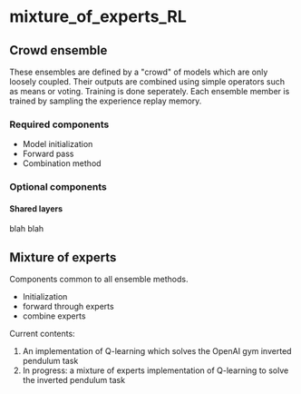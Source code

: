 # mixture_of_experts_RL

## Crowd ensemble

These ensembles are defined by a "crowd" of models which are only loosely coupled.  Their outputs are combined using simple operators such as means or voting.  Training is done seperately.  Each ensemble member is trained by sampling the experience replay memory.

### Required components

  * Model initialization
  * Forward pass
  * Combination method

### Optional components

#### Shared layers
blah blah

## Mixture of experts

Components common to all ensemble methods.

  * Initialization
  * forward through experts
  * combine experts
  

Current contents:

1) An implementation of Q-learning which solves the OpenAI gym inverted pendulum task
2) In progress: a mixture of experts implementation of Q-learning to solve the inverted pendulum task
